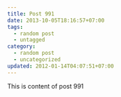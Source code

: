 ```yaml
---
title: Post 991
date: 2013-10-05T18:16:57+07:00
tags:
  - random post
  - untagged
category:
  - random post
  - uncategorized
updated: 2012-01-14T04:07:51+07:00
---
```

This is content of post 991